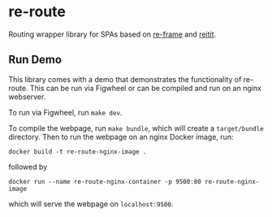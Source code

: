 # re-route

Routing wrapper library for SPAs based on [re-frame](https://github.com/day8/re-frame) and [reitit](https://github.com/metosin/reitit).

## Run Demo

This library comes with a demo that demonstrates the functionality of re-route. This can be run via Figwheel or can be compiled and run on an nginx webserver.

To run via Figwheel, run `make dev`.

To compile the webpage, run `make bundle`, which will create a `target/bundle` directory. Then to run the webpage on an nginx Docker image, run:
```
docker build -t re-route-nginx-image .
```
followed by
```
docker run --name re-route-nginx-container -p 9500:80 re-route-nginx-image
```
which will serve the webpage on `localhost:9500`.
